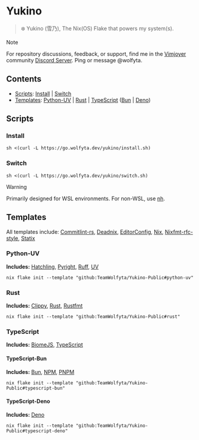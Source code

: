 # Yukino

> ❄️ Yukino (雪乃), The Nix(OS) Flake that powers my system(s).

> [!NOTE]
> For repository discussions, feedback, or support, find me in the [Vimjoyer](https://github.com/vimjoyer/) community [Discord Server](https://discord.gg/sguvvWsa6D). Ping or message @wolfyta.

## Contents

- [Scripts](#scripts): [Install](#install) | [Switch](#switch)
- [Templates](#templates): [Python-UV](#python-uv) | [Rust](#rust) | [TypeScript](#typescript) ([Bun](#typescript-bun) | [Deno](#typescript-deno))

## Scripts

### Install

```shell
sh <(curl -L https://go.wolfyta.dev/yukino/install.sh)
```

### Switch

```shell
sh <(curl -L https://go.wolfyta.dev/yukino/switch.sh)
```

> [!WARNING]
> Primarily designed for WSL environments. For non-WSL, use [nh](https://github.com/viperML/nh).

## Templates

All templates include: [Commitlint-rs](https://github.com/KeisukeYamashita/commitlint-rs), [Deadnix](https://github.com/astro/deadnix), [EditorConfig](https://github.com/editorconfig/editorconfig), [Nix](https://github.com/NixOS/nixpkgs), [Nixfmt-rfc-style](https://github.com/NixOS/nixfmt), [Statix](https://github.com/oppiliappan/statix)

### Python-UV

**Includes:** [Hatchling](https://github.com/pypa/hatch), [Pyright](https://github.com/microsoft/pyright), [Ruff](https://github.com/astral-sh/ruff), [UV](https://github.com/astral-sh/uv)

```shell
nix flake init --template "github:TeamWolfyta/Yukino-Public#python-uv"
```

### Rust

**Includes:** [Clippy](https://github.com/rust-lang/rust-clippy), [Rust](https://github.com/rust-lang/rust), [Rustfmt](https://github.com/rust-lang/rustfmt)

```shell
nix flake init --template "github:TeamWolfyta/Yukino-Public#rust"
```

### TypeScript

**Includes:** [BiomeJS](https://github.com/biomejs/biome), [TypeScript](https://github.com/microsoft/TypeScript)

#### TypeScript-Bun

**Includes:** [Bun](https://github.com/oven-sh/bun), [NPM](https://github.com/npm/cli), [PNPM](https://github.com/pnpm/pnpm)

```shell
nix flake init --template "github:TeamWolfyta/Yukino-Public#typescript-bun"
```

#### TypeScript-Deno

**Includes:** [Deno](https://github.com/denoland/deno)

```shell
nix flake init --template "github:TeamWolfyta/Yukino-Public#typescript-deno"
```
